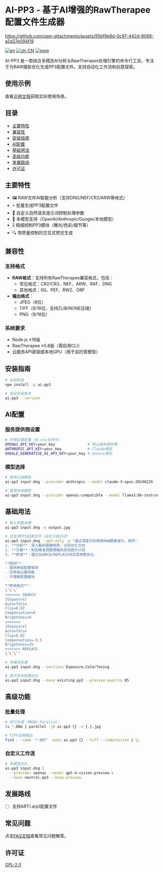 # AI-PP3 - 基于AI增强的RawTherapee配置文件生成器

https://github.com/user-attachments/assets/95bf9e8d-0c97-442d-8068-a5d27e094f18

[![en](https://img.shields.io/badge/lang-en-red.svg)](README.md) [![zh-CN](https://img.shields.io/badge/lang-zh--CN-yellow.svg)](README.zh-CN.md) [![npm](https://img.shields.io/npm/dt/ai-pp3.svg)](https://www.npmjs.com/package/ai-pp3)

AI-PP3 是一款结合多模态AI分析与RawTherapee处理引擎的命令行工具，专注于为RAW摄影优化生成PP3配置文件。支持自动化工作流和创意探索。

## 使用示例

查看[示例文档](examples/example.zh-CN.md)获取实际使用场景。

## 目录

- [主要特性](#主要特性)
- [兼容性](#兼容性)
- [安装指南](#安装指南)
- [AI配置](#ai配置)
- [基础用法](#基础用法)
- [高级功能](#高级功能)
- [发展路线](#发展路线)
- [许可证](#许可证)

## 主要特性

- 🖼️ RAW文件AI智能分析（支持DNG/NEF/CR2/ARW等格式）
- ⚡ 批量生成PP3配置文件
- 📝 自定义自然语言提示词控制处理参数
- 🔀 多模型支持（OpenAI/Anthropic/Google/本地模型）
- 🎚️ 精细控制PP3模块（曝光/色彩/细节等）
- 🔍 带质量控制的交互式预览生成

## 兼容性

### 支持格式

- **RAW格式**：支持所有RawTherapee兼容格式，包括：
  - 常见格式：CR2/CR3、NEF、ARW、RAF、DNG
  - 其他格式：IIQ、PEF、RW2、ORF
- **输出格式**：
  - JPEG（8位）
  - TIFF（8/16位，支持ZLIB/NONE压缩）
  - PNG（8/16位）

### 系统要求

- Node.js ≥18版
- RawTherapee ≥5.8版（需启用CLI）
- 云服务API密钥或本地GPU（用于自托管模型）

## 安装指南

```bash
# 全局安装
npm install -g ai-pp3

# 验证安装版本
ai-pp3 --version
```

## AI配置

### 服务提供商设置

```bash
# 环境变量配置（在.env文件中）
OPENAI_API_KEY=your_key               # 默认服务提供商
ANTHROPIC_API_KEY=your_key            # Claude模型
GOOGLE_GENERATIVE_AI_API_KEY=your_key # Gemini模型
```

### 模型选择

```bash
# 使用云端模型
ai-pp3 input.dng --provider anthropic --model claude-3-opus-20240229

# 使用本地模型
ai-pp3 input.dng --provider openai-compatible --model llama3:8b-instruct-q5_K_M
```

## 基础用法

```bash
# 默认参数处理
ai-pp3 input.dng -o output.jpg

# 仅生成PP3配置文件（自定义提示词）
ai-pp3 input.dng --pp3-only -p "通过深度分析释放RAW图像潜力，提供：
1. **分析**：深入解析图像特质，识别优化方向
2. **方案**：制定精准调整策略和视觉提升计划
3. **修改**：通过SEARCH/REPLACE块实现参数优化

**规则**：
- 保持原始配置框架
- 仅修改必要参数
- 不增删配置模块

**修改格式**：
\`\`\`
<<<<<<< SEARCH
[Exposure]
Auto=false
Clip=0.02
Compensation=0
Brightness=0
=======
[Exposure]
Auto=false
Clip=0.02
Compensation=-0.5
Brightness=25
>>>>>>> REPLACE
\`\`\`"

# 多模块处理
ai-pp3 input.dng --sections Exposure,ColorToning

# 基于现有配置优化
ai-pp3 input.dng --base existing.pp3 --preview-quality 85
```

## 高级功能

### 批量处理

```bash
# 并行处理（需GNU Parallel）
ls *.DNG | parallel -j8 ai-pp3 {} -o {.}.jpg

# TIFF压缩输出
find . -name '*.NEF' -exec ai-pp3 {} --tiff --compression z \;
```

### 自定义工作流

```bash
# 多模型对比
ai-pp3 input.dng \
  --provider openai --model gpt-4-vision-preview \
  --base neutral.pp3 --keep-preview
```

## 发展路线

- [ ] 支持ART(.arp)配置文件

## 常见问题

点击[FAQ文档](faq.zh-CN.md)查看常见问题解答。

## 许可证

[GPL-2.0](LICENSE)
